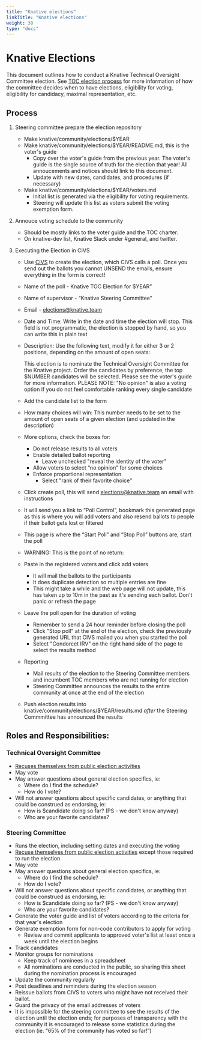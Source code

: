 ```yaml
---
title: "Knative elections"
linkTitle: "Knative elections"
weight: 30
type: "docs"
---
```


# Knative Elections

This document outlines how to conduct a Knative Technical Oversight Committee election. See [TOC election process](../mechanics/TOC.md) for more information of how the committee decides when to have elections, eligibility for voting, eligibility for candidacy, maximal representation, etc.

## Process

1. Steering committee prepare the election repository

    * Make knative/community/elections/$YEAR
    * Make knative/community/elections/$YEAR/README.md, this is the voter's guide
        * Copy over the voter's guide from the previous year. The voter's guide is the single source of truth for the election that year! All annoucements and notices should link to this document.
        * Update with new dates, candidates, and procedures (if necessary)
    * Make knative/community/elections/$YEAR/voters.md
        * Initial list is generated via the eligibility for voting requirements.
        * Steering will update this list as voters submit the voting exemption form.

1. Annouce voting schedule to the community

    * Should be mostly links to the voter guide and the TOC charter.
    * On knative-dev list, Knative Slack under #general, and twitter.

3. Executing the Election in CIVS

    * Use [CIVS](http://civs.cs.cornell.edu/civs_create.html) to create the election, which CIVS calls a poll. Once you send out the ballots you cannot UNSEND the emails, ensure everything in the form is correct!
    * Name of the poll - Knative TOC Election for $YEAR”
    * Name of supervisor - “Knative Steering Committee”
    * Email - elections@knative.team
    * Date and Time: Write in the date and time the election will stop. This field is not programmatic, the election is stopped by hand, so you can write this in plain text
    * Description: Use the following text, modify it for either 3 or 2 positions, depending on the amount of open seats:

        This election is to nominate the Technical Oversight Committee for the Knative project. Order the candidates by preference, the top $NUMBER candidates will be selected. Please see the voter's guide for more information.  PLEASE NOTE: "No opinion" is also a voting option if you do not feel comfortable ranking every single candidate

    * Add the candidate list to the form
    * How many choices will win: This number needs to be set to the amount of open seats of a given election (and updated in the description)
    * More options, check the boxes for:
        * Do not release results to all voters
        * Enable detailed ballot reporting
          * Leave unchecked "reveal the identity of the voter"
        * Allow voters to select “no opinion” for some choices
        * Enforce proportional representation
          * Select "rank of their favorite choice"
    * Click create poll, this will send elections@knative.team an email with instructions
    * It will send you a link to “Poll Control”, bookmark this generated page as this is where you will add voters and also resend ballots to people if their ballot gets lost or filtered
    * This page is where the “Start Poll” and “Stop Poll” buttons are, start the poll
    * WARNING: This is the point of no return:
    * Paste in the registered voters and click add voters
        * It will mail the ballots to the participants
        * It does duplicate detection so multiple entries are fine
        * This might take a while and the web page will not update, this has taken up to 10m in the past as it's sending each ballot. Don't panic or refresh the page
    * Leave the poll open for the duration of voting
        * Remember to send a 24 hour reminder before closing the poll
        * Click "Stop poll" at the end of the election, check the previously generated URL that CIVS mailed you when you started the poll
        * Select "Condorcet IRV" on the right hand side of the page to select the results method
    * Reporting
        * Mail results of the election to the Steering Committee members and incumbent TOC members who are not running for election
        * Steering Committee announces the results to the entire community at once at the end of the election
    * Push election results into knative/community/elections/$YEAR/results.md _after_ the Steering Commmittee has announced the results

## Roles and Responsibilities:

### Technical Oversight Committee

- [Recuses themselves from public election activities][election-recusal]
- May vote
- May answer questions about general election specifics, ie:
  - Where do I find the schedule?
  - How do I vote?
- Will not answer questions about specific candidates, or anything that could be construed as endorsing, ie:
  - How is $candidate doing so far? (PS - we don't know anyway)
  - Who are your favorite candidates?


### Steering Committee

- Runs the election, including setting dates and executing the voting
- [Recuse themselves from public election activities][election-recusal] except those required to run the election
- May vote
- May answer questions about general election specifics, ie:
  - Where do I find the schedule?
  - How do I vote?
- Will not answer questions about specific candidates, or anything that could be construed as endorsing, ie:
  - How is $candidate doing so far? (PS - we don't know anyway)
  - Who are your favorite candidates?
- Generate the voter guide and list of voters according to the criteria for that year's election
- Generate exemption form for non-code contributors to apply for voting
  - Review and commit applicants to approved voter's list at least once a week until the election begins
- Track candidates
- Monitor groups for nominations
  - Keep track of nominees in a spreadsheet
  - All nominations are conducted in the public, so sharing this sheet during the nomination process is encouraged
- Update the community regularly
- Post deadlines and reminders during the election season
- Reissue ballots from CIVS to voters who might have not received their ballot.
- Guard the privacy of the email addresses of voters
- It is impossible for the steering committee to see the results of the election until the election ends; for purposes of transparency with the community it is encouraged to release some statistics during the election (ie. “65% of the community has voted so far!”)


[election-recusal]: https://github.com/kubernetes/steering/blob/master/elections.md#steering-committee-and-election-officer-recusal
